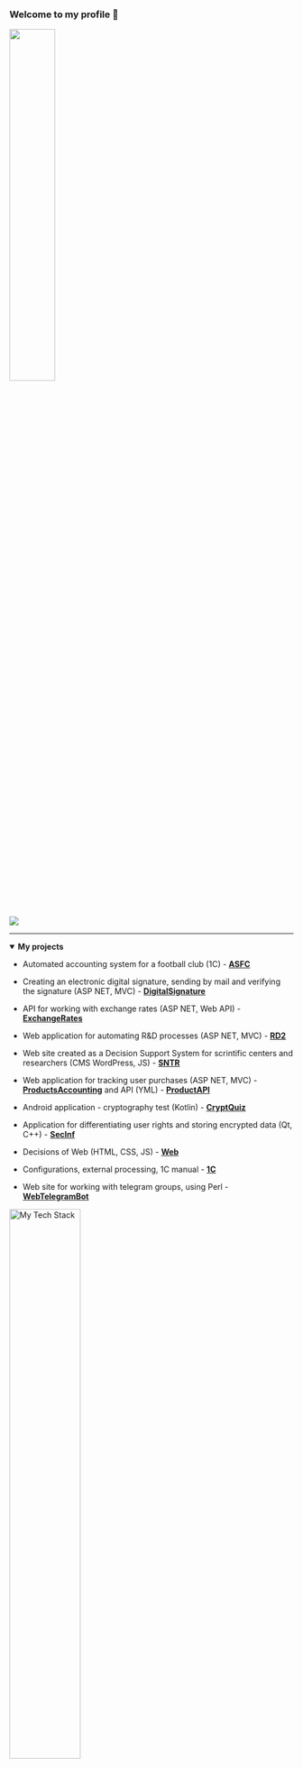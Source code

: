 <h3>Welcome to my profile 👋</h3>

<p>
    <img src="https://media.giphy.com/media/qgQUggAC3Pfv687qPC/giphy.gif" width="40%"/>
</p>

<img src="https://komarev.com/ghpvc/?username=smyledev"/>

<hr>

<details open>
  <summary><strong>My projects</strong></summary>

- Automated accounting system for a football club (1C) - **[ASFC](https://github.com/smyledev/Notes1C/tree/main/SolutionsOfTasks/FootballClubSystem)**

- Creating an electronic digital signature, sending by mail and verifying the signature (ASP NET, MVC) - **[DigitalSignature](https://github.com/smyledev/CSharp/tree/main/CreateAndSendSignatureByGmail)**

- API for working with exchange rates (ASP NET, Web API) - **[ExchangeRates](https://github.com/smyledev/CSharp/tree/main/ExchangeRates)**

- Web application for automating R&D processes (ASP NET, MVC) - **[RD2](https://github.com/smyledev/RD2)** 

- Web site created as a Decision Support System for scrintific centers and researchers (CMS WordPress, JS) - **[SNTR](https://github.com/smyledev/PHP/tree/main/SNTR)** 

- Web application for tracking user purchases (ASP NET, MVC) - **[ProductsAccounting](https://github.com/smyledev/ProductsAccounting)** and API (YML) - **[ProductAPI](https://github.com/smyledev/ProductAPI)**  
  
- Android application - cryptography test (Kotlin) - **[CryptQuiz](https://github.com/smyledev/CryptQuiz)**

- Application for differentiating user rights and storing encrypted data (Qt, C++) - **[SecInf](https://github.com/smyledev/SecInf2)**

- Decisions of Web (HTML, CSS, JS) - **[Web](https://github.com/smyledev/SolutionsWeb)**

- Configurations, external processing, 1C manual - **[1C](https://github.com/smyledev/Notes1C)**

- Web site for working with telegram groups, using Perl - **[WebTelegramBot](https://github.com/smyledev/WebTelegramBot)** 

</details>

<img src="https://github-readme-tech-stack.vercel.app/api/cards?fontSize=14&lineCount=4&theme=dracula&line1=python%2Cpython%2C300dfe%3Bdjango%2Cdjango%2Cba1b3a%3BML%2CML%2C6ffddd%3BFASTAPI%2CFASTAPI%2C20a6b7%3B&line2=Csharp%2CCsharp%2C6fe5fa%3BASP.NET%2CASP.NET%2Cc49de0%3BWEB+API%2CWEB+API%2Cbb2ea6%3BWPF%2CWPF%2C1bfd92%3BWINFORMS%2CWINFORMS%2Cfcce01%3B&line3=HTML5%2CHTML5%2Ccd65c8%3BCSS3%2CCSS3%2C46c7e5%3BJS%2CJS%2Ceb8a72%3BNODE%2CNODE%2C7e1ab3%3BVUE%2CVUE%2Cfebccb%3BREACT%2CREACT%2C449787%3B&line4=OneC%2C1C%2Cd3f03c%3BMYSQL%2CMYSQL%2C254bbd%3BPOSTGRESQL%2CPOSTGRESQL%2C2992b0%3BMONGODB%2CMONGODB%2C24e068%3B" alt="My Tech Stack" width="50%"/>
